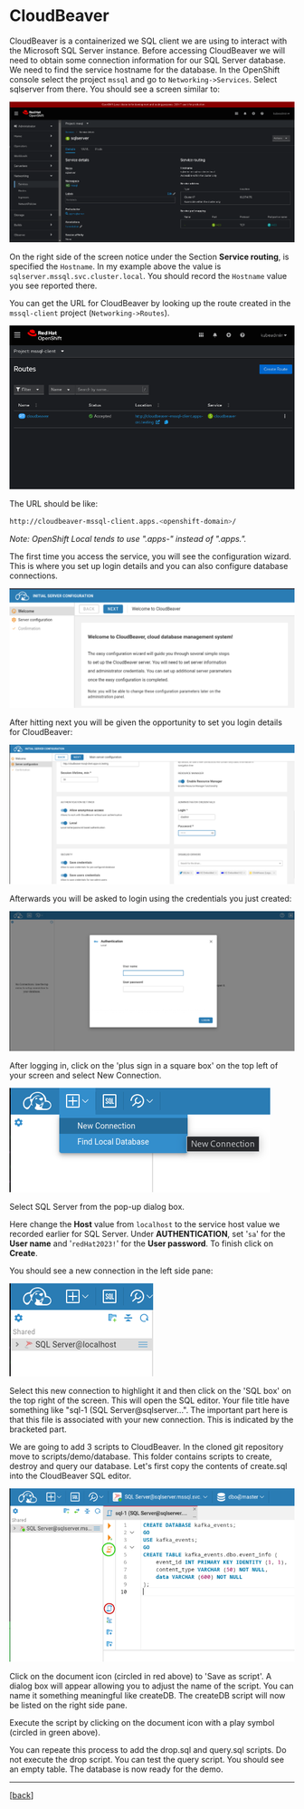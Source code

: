 # CloudBeaver

CloudBeaver is a containerized we SQL client we are using to interact with the Microsoft SQL Server instance.  Before accessing CloudBeaver we will need to obtain some connection information for our SQL Server database.  We need to find the service hostname for the database.  In the OpenShift console select the project `mssql` and go to `Networking->Services`.  Select sqlserver from there.  You should see a screen similar to:

![](.img/sqlserver.png)

On the right side of the screen notice under the Section **Service routing**, is specified the `Hostname`.  In my example above the value is `sqlserver.mssql.svc.cluster.local`.  You should record the `Hostname` value you see reported there.

You can get the URL for CloudBeaver by looking up the route created in the `mssql-client` project (`Networking->Routes`).  

![](.img/cb_route.png)

The URL should be like:

```bash
http://cloudbeaver-mssql-client.apps.<openshift-domain>/
```

*Note: OpenShift Local tends to use ".apps-" instead of ".apps.".*

The first time you access the service, you will see the configuration wizard.  This is where you set up login details and you can also configure database connections.  

![](.img/cb_wiz1.png)

After hitting next you will be given the opportunity to set you login details for CloudBeaver:

![](.img/cb_wiz2.png)

Afterwards you will be asked to login using the credentials you just created:

![](.img/cb_login.png)

After logging in, click on the 'plus sign in a square box' on the top left of your screen and select New Connection.

![](.img/cb_new_conn.png)

Select SQL Server from the pop-up dialog box.

Here change the **Host** value from `localhost` to the service host value we recorded earlier for SQL Server.  Under **AUTHENTICATION**, set '`sa`' for the **User name** and '`redHat2023!`' for the **User password**.  To finish click on **Create**.

You should see a new connection in the left side pane:

![](.img/cb_conn.png)

Select this new connection to highlight it and then click on the 'SQL box' on the top right of the screen.  This will open the SQL editor.  Your file title have something like "sql-1 (SQL Server@sqlserver...".  The important part here is that this file is associated with your new connection.  This is indicated by the bracketed part.

We are going to add 3 scripts to CloudBeaver.  In the cloned git repository move to scripts/demo/database.  This folder contains scripts to create, destroy and query our database.  Let's first copy the contents of create.sql into the CloudBeaver SQL editor.

![](.img/ddl_create.png)

Click on the document icon (circled in red above) to 'Save as script'.  A dialog box will appear allowing you to adjust the name of the script.  You can name it something meaningful like createDB.  The createDB script will now be listed on the right side pane.

Execute the script by clicking on the document icon with a play symbol (circled in green above).

You can repeate this process to add the drop.sql and query.sql scripts.  Do not execute the drop script.  You can test the query script.  You should see an empty table.  The database is now ready for the demo.

---

[[back](../README.md#getting-started)]
